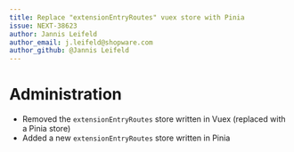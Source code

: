 ```yaml
---
title: Replace "extensionEntryRoutes" vuex store with Pinia
issue: NEXT-38623
author: Jannis Leifeld
author_email: j.leifeld@shopware.com
author_github: @Jannis Leifeld
---
```

# Administration
* Removed the `extensionEntryRoutes` store written in Vuex (replaced with a Pinia store)
* Added a new `extensionEntryRoutes` store written in Pinia
